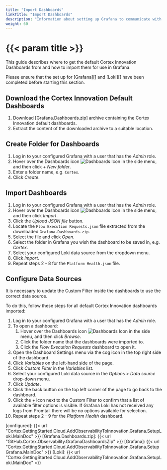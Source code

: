 ```yaml
---
title: "Import Dashboards"
linkTitle: "Import Dashboards"
description: "Information about setting up Grafana to communicate with the Cloud Grafana Loki as well as importing and configuring the default set of dashboards."
weight: 60
---
```


# {{< param title >}}

This guide describes where to get the default Cortex Innovation Dashboards from and how to import them for use in Grafana.

Please ensure that the set up for [Grafana][] and [Loki][] have been completed before starting this section.

## Download the Cortex Innovation Default Dashboards

1. Download [Grafana.Dashboards.zip] archive containing the Cortex Innovation default dashboards.
1. Extract the content of the downloaded archive to a suitable location.

## Create Folder for Dashboards

1. Log in to your configured Grafana with a user that has the *Admin* role.
1. Hover over the Dashboards icon ![Dashboards Icon](/images/DashboardsIcon.png 'Dashboards Icon') in the side menu, and then click *+ New folder*.
1. Enter a folder name, e.g. `Cortex`.
1. Click *Create*.

## Import Dashboards

1. Log in to your configured Grafana with a user that has the *Admin* role.
1. Hover over the Dashboards icon ![Dashboards Icon](/images/DashboardsIcon.png 'Dashboards Icon') in the side menu, and then click *Import*.
1. Click the *Upload JSON file* button.
1. Locate the `Flow Execution Requests.json` file extracted from the downloaded `Grafana.Dashboards.zip`.
1. Select the file and click *Open*.
1. Select the folder in Grafana you wish the dashboard to be saved in, e.g. *Cortex*.
1. Select your configured Loki data source from the dropdown menu.
1. Click *Import*.
1. Repeat steps 2 - 8 for the `Platform Health.json` file.

## Configure Data Sources

It is necessary to update the Custom Filter inside the dashboards to use the correct data source.

To do this, follow these steps for all default Cortex Innovation dashboards imported:

1. Log in to your configured Grafana with a user that has the *Admin* role.
1. To open a dashboard:
    1. Hover over the Dashboards icon ![Dashboards Icon](/images/DashboardsIcon.png 'Dashboards Icon') in the side menu, and then click *Browse*.
    1. Click the folder name that the dashboards were imported to.
    1. Click the *Flow Execution Requests* dashboard to open it.
1. Open the Dashboard Settings menu via the cog icon in the top right side of the dashboard.
1. Click *Variables* on the left-hand side of the page.
1. Click *Custom Filter* in the *Variables* list.
1. Select your configured Loki data source in the *Options* > *Data source* drop-down menu.
1. Click *Update*.
1. Click the back button on the top left corner of the page to go back to the dashboard.
1. Click the + icon next to the Custom Filter to confirm that a list of available filter options is visible. If Grafana Loki has not received any logs from Promtail there will be no options available for selection.
1. Repeat steps 2 - 9 for the *Platform Health* dashboard.

[configured]: {{< url "Cortex.GettingStarted.Cloud.AddObservabilityToInnovation.Grafana.SetupLoki.MainDoc" >}}
[Grafana.Dashboards.zip]: {{< url "GitHub.Cortex.Observability.GrafanaDashboardsZip" >}}
[Grafana]: {{< url "Cortex.GettingStarted.Cloud.AddObservabilityToInnovation.Grafana.SetupGrafana.MainDoc" >}}
[Loki]: {{< url "Cortex.GettingStarted.Cloud.AddObservabilityToInnovation.Grafana.SetupLoki.MainDoc" >}}
